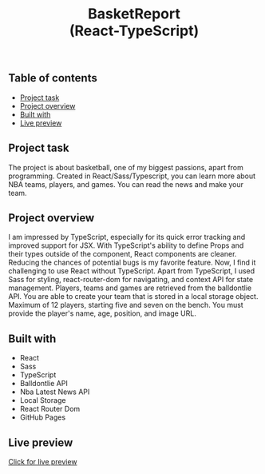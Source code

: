 <h1 align="center">
  BasketReport <br/> 
  (React-TypeScript)
</h1>
<br>

## Table of contents

- [Project task](#project-task)
- [Project overview](#project-overview)
- [Built with](#built-with)
- [Live preview](#live-preview)

## Project task

The project is about basketball, one of my biggest passions, apart from programming. Created in React/Sass/Typescript, you can learn more about NBA teams, players, and games. You can read the news and make your team.

## Project overview

I am impressed by TypeScript, especially for its quick error tracking and improved support for JSX. With TypeScript's ability to define Props and their types outside of the component, React components are cleaner. Reducing the chances of potential bugs is my favorite feature. Now, I find it challenging to use React without TypeScript. Apart from TypeScript, I used Sass for styling, react-router-dom for navigating, and context API for state management. Players, teams and games are retrieved from the balldontlie API. You are able to create your team that is stored in a local storage object. Maximum of 12 players, starting five and seven on the bench. You must provide the player's name, age, position, and image URL.

## Built with

- React
- Sass
- TypeScript
- Balldontlie API
- Nba Latest News API
- Local Storage
- React Router Dom
- GitHub Pages

## Live preview

[Click for live preview](https://jeko10.github.io/NBA-Information/)

